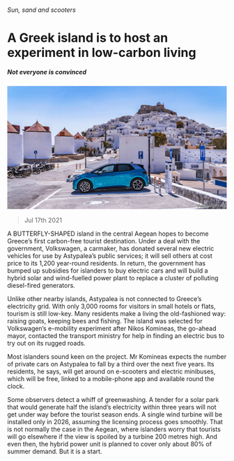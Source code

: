 ###### Sun, sand and scooters

# A Greek island is to host an experiment in low-carbon living 

##### Not everyone is convinced 

![image](images/20210717_EUP003_0.jpg) 

> Jul 17th 2021 

A  BUTTERFLY-SHAPED island in the central Aegean hopes to become Greece’s first carbon-free tourist destination. Under a deal with the government, Volkswagen, a carmaker, has donated several new electric vehicles for use by Astypalea’s public services; it will sell others at cost price to its 1,200 year-round residents. In return, the government has bumped up subsidies for islanders to buy electric cars and will build a hybrid solar and wind-fuelled power plant to replace a cluster of polluting diesel-fired generators.

Unlike other nearby islands, Astypalea is not connected to Greece’s electricity grid. With only 3,000 rooms for visitors in small hotels or flats, tourism is still low-key. Many residents make a living the old-fashioned way: raising goats, keeping bees and fishing. The island was selected for Volkswagen’s e-mobility experiment after Nikos Komineas, the go-ahead mayor, contacted the transport ministry for help in finding an electric bus to try out on its rugged roads.


Most islanders sound keen on the project. Mr Komineas expects the number of private cars on Astypalea to fall by a third over the next five years. Its residents, he says, will get around on e-scooters and electric minibuses, which will be free, linked to a mobile-phone app and available round the clock.

Some observers detect a whiff of greenwashing. A tender for a solar park that would generate half the island’s electricity within three years will not get under way before the tourist season ends. A single wind turbine will be installed only in 2026, assuming the licensing process goes smoothly. That is not normally the case in the Aegean, where islanders worry that tourists will go elsewhere if the view is spoiled by a turbine 200 metres high. And even then, the hybrid power unit is planned to cover only about 80% of summer demand. But it is a start.

